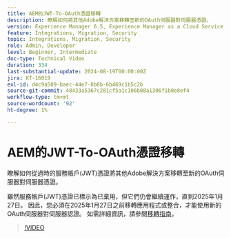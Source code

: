```yaml
---
title: AEM的JWT-To-OAuth憑證移轉
description: 瞭解如何將其他Adobe解決方案移轉至新的OAuth伺服器對伺服器憑證。
version: Experience Manager 6.5, Experience Manager as a Cloud Service
feature: Integrations, Migration, Security
topic: Integrations, Migration, Security
role: Admin, Developer
level: Beginner, Intermediate
doc-type: Technical Video
duration: 334
last-substantial-update: 2024-08-19T00:00:00Z
jira: KT-16019
exl-id: d4c9a509-baec-44e7-8b0b-6b469c1b5c2b
source-git-commit: 48433a5367c281cf5a1c106b08a1306f1b0e8ef4
workflow-type: tm+mt
source-wordcount: '92'
ht-degree: 1%

---
```


# AEM的JWT-To-OAuth憑證移轉

瞭解如何從過時的服務帳戶(JWT)憑證將其他Adobe解決方案移轉至新的OAuth伺服器對伺服器憑證。

雖然服務帳戶(JWT)憑證已標示為已棄用，但它們仍會繼續運作，直到2025年1月27日。 因此，您必須在2025年1月27日之前移轉應用程式或整合，才能使用新的OAuth伺服器對伺服器認證。 如需詳細資訊，請參閱[移轉指南](https://developer.adobe.com/developer-console/docs/guides/authentication/ServerToServerAuthentication/migration/)。


>[!VIDEO](https://video.tv.adobe.com/v/3432960/?learn=on)
